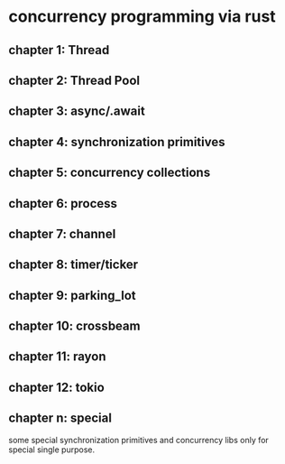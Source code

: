 # concurrency programming via rust


## chapter 1: Thread

## chapter 2: Thread Pool

## chapter 3: async/.await

## chapter 4: synchronization primitives

## chapter 5: concurrency collections

## chapter 6: process

## chapter 7: channel

## chapter 8: timer/ticker

## chapter 9: parking_lot

## chapter 10: crossbeam

## chapter 11: rayon

## chapter 12: tokio

## chapter n: special

some special synchronization primitives and concurrency libs only for special single purpose.

